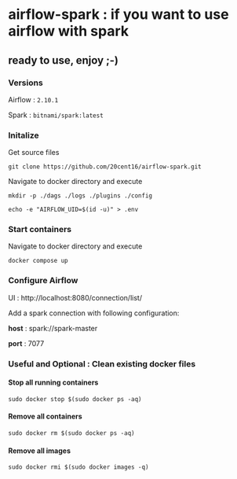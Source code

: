 # airflow-spark : if you want to use airflow with spark
## ready to use, enjoy ;-)

### Versions
Airflow : `2.10.1`

Spark : `bitnami/spark:latest`

### Initalize
Get source files

`git clone https://github.com/20cent16/airflow-spark.git`

Navigate to docker directory and execute

`mkdir -p ./dags ./logs ./plugins ./config`

`echo -e "AIRFLOW_UID=$(id -u)" > .env`

### Start containers
Navigate to docker directory and execute

`docker compose up`

### Configure Airflow
UI : http://localhost:8080/connection/list/

Add a spark connection with following configuration:

**host** : spark://spark-master

**port** : 7077

### Useful and Optional : Clean existing docker files

#### Stop all running containers
`sudo docker stop $(sudo docker ps -aq)`
#### Remove all containers
`sudo docker rm $(sudo docker ps -aq)`
#### Remove all images
`sudo docker rmi $(sudo docker images -q)`
